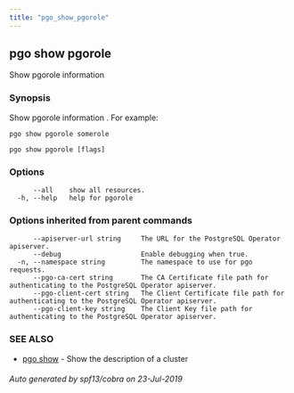```yaml
---
title: "pgo_show_pgorole"
---
```

## pgo show pgorole

Show pgorole information

### Synopsis

Show pgorole information . For example:

	pgo show pgorole somerole

```
pgo show pgorole [flags]
```

### Options

```
      --all    show all resources.
  -h, --help   help for pgorole
```

### Options inherited from parent commands

```
      --apiserver-url string     The URL for the PostgreSQL Operator apiserver.
      --debug                    Enable debugging when true.
  -n, --namespace string         The namespace to use for pgo requests.
      --pgo-ca-cert string       The CA Certificate file path for authenticating to the PostgreSQL Operator apiserver.
      --pgo-client-cert string   The Client Certificate file path for authenticating to the PostgreSQL Operator apiserver.
      --pgo-client-key string    The Client Key file path for authenticating to the PostgreSQL Operator apiserver.
```

### SEE ALSO

* [pgo show](/operatorcli/cli/pgo_show/)	 - Show the description of a cluster

###### Auto generated by spf13/cobra on 23-Jul-2019
